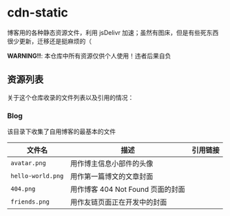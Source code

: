 # cdn-static

博客用的各种静态资源文件，利用 jsDelivr 加速；虽然有图床，但是有些死东西很少更新，迁移还是挺麻烦的（

**WARNING!!**: 本仓库中所有资源仅供个人使用！违者后果自负

## 资源列表

关于这个仓库收录的文件列表以及引用的情况：

### Blog

该目录下收集了自用博客的最基本的文件

| 文件名            | 描述                              | 引用链接 |
| ----------------- | --------------------------------- | -------- |
| `avatar.png`      | 用作博主信息小部件的头像          |          |
| `hello-world.png` | 用作第一篇博文的文章封面          |          |
| `404.png`         | 用作博客 404 Not Found 页面的封面 |          |
| `friends.png`     | 用作友链页面正在开发中的封面      |          |

